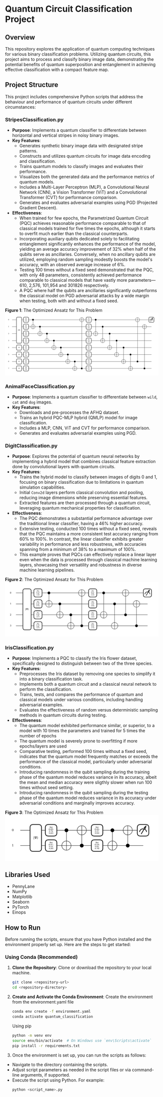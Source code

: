 # Quantum Circuit Classification Project
## Overview
This repository explores the application of quantum computing techniques for various binary classification problems. Utilizing quantum circuits, this project aims to process and classify binary image data, demonstrating the potential benefits of quantum superposition and entanglement in achieving effective classification with a compact feature map.

## Project Structure
This project includes comprehensive Python scripts that address the behaviour and performance of quantum circuits under different circumstances:

### StripesClassification.py
- **Purpose**: Implements a quantum classifier to differentiate between horizontal and vertical stripes in noisy binary images.
- **Key Features**:
  - Generates synthetic binary image data with designated stripe patterns.
  - Constructs and utilizes quantum circuits for image data encoding and classification.
  - Trains quantum models to classify images and evaluates their performance.
  - Visualizes both the generated data and the performance metrics of quantum models.
  - Includes a Multi-Layer Perceptron (MLP), a Convolutional Neural Network (CNN), a Vision Transformer (ViT) and a Convolutional Transformer (CVT) for performance comparison.
  - Generates and evaluates adversarial examples using PGD (Projected Gradient Descent).
- **Effectiveness**: 
  - When trained for few epochs, the Parametrized Quantum Circuit (PQC) achieves reasonable performance comparable to that of classical models trained for five times the epochs, although it starts to overfit much earlier than the classical counterparts.
  - Incorporating auxiliary qubits dedicated solely to facilitating entanglement significantly enhances the performance of the model, yielding an average accuracy improvement of 32% when half of the qubits serve as ancillaries. Conversely, when no ancillary qubits are utilized, employing random sampling modestly boosts the model's accuracy, with an observed average increase of 6%.
  - Testing 100 times without a fixed seed demonstrated that the PQC, with only 48 parameters, consistently achieved performance comparable to classical models that have vastly more parameters—610, 2,576, 101,954 and 301826 respectively.
  - A PQC where half the qubits are ancillaries significantly outperforms the classical model on PGD adversarial attacks by a wide margin when testing, both with and without a fixed seed.

**Figure 1**: The Optimized Ansatz for This Problem
![Optimized Ansatz](CircuitStripes.png)
### AnimalFaceClassification.py
- **Purpose**: Implements a quantum classifier to differentiate between `wild`, `cat` and `dog` images.
- **Key Features**:
  - Downloads and pre-processes the AFHQ dataset.
  - Trains an hybrid PQC-MLP hybrid (QMLP) model for image classification.
  - Includes a MLP, CNN, ViT and CVT for performance comparison.
  - Generates and evaluates adversarial examples using PGD.


### DigitClassification.py
- **Purpose**: Explores the potential of quantum neural networks by implementing a hybrid model that combines classical feature extraction done by convolutional layers with quantum circuits.
- **Key Features**:
  - Trains the hybrid model to classify between images of digits 0 and 1, focusing on binary classification due to limitations in quantum simulation capabilities.
  - Initial `Conv2d` layers perform classical convolution and pooling, reducing image dimensions while preserving essential features.
  - Extracted features are then processed through a quantum circuit, leveraging quantum mechanical properties for classification.
- **Effectiveness**: 
  - The PQC demonstrates a substantial performance advantage over the traditional linear classifier, having a 46% higher accuracy.
  - Extensive testing, conducted 100 times without a fixed seed, reveals that the PQC maintains a more consistent test accuracy ranging from 60% to 100%. In contrast, the linear classifier exhibits greater variability in performance and less robustness, with accuracies spanning from a minimum of 38% to a maximum of 100%.
  - This example proves that PQCs can effectively replace a linear layer even when the data is processed through classical machine learning layers, showcasing their versatility and robustness in diverse machine learning pipelines.

**Figure 2**: The Optimized Ansatz for This Problem
![Optimized Ansatz](CircuitDigits.png)

### IrisClassification.py
- **Purpose**: Implements a PQC to classify the Iris flower dataset, specifically designed to distinguish between two of the three species.
- **Key Features**:
  - Preprocesses the Iris dataset by removing one species to simplify it into a binary classification task.
  - Implements both a quantum circuit and a classical neural network to perform the classification.
  - Trains, tests, and compares the performance of quantum and classical models under various conditions, including handling adversarial examples.
  - Evaluates the effectiveness of random versus deterministic sampling methods in quantum circuits during testing. 
- **Effectiveness**: 
  - The quantum model exhibited performance similar, or superior, to a model with 10 times the parameters and trained for 5 times the number of epochs
  - The quantum model is severely prone to overfitting if more epochs/layers are used
  - Comparative testing, performed 100 times without a fixed seed, indicates that the quantum model frequently matches or exceeds the performance of the classical model, particularly under adversarial conditions.
  - Introducing randomness in the qubit sampling during the training phase of the quantum model reduces variance in its accuracy, albeit the mean and median accuracy were sligthly slower when run 100 times without seed setting.
  - Introducing randomness in the qubit sampling during the testing phase of the quantum model reduces variance in its accuracy under adversarial conditions and marginally improves accuracy.

**Figure 3**: The Optimized Ansatz for This Problem
![Optimized Ansatz](CircuitIris.png)
## Libraries Used
- PennyLane
- NumPy
- Matplotlib
- Seaborn
- PyTorch
- Einops


## How to Run

Before running the scripts, ensure that you have Python installed and the environment properly set up. Here are the steps to get started:

### Using Conda (Recommended)

1. **Clone the Repository**: Clone or download the repository to your local machine.
   ```bash
   git clone <repository-url>
   cd <repository-directory>
   ```
2. **Create and Activate the Conda Environment**: Create the environment from the environment.yaml file
   ```bash
   conda env create -f environment.yaml
   conda activate quantum_classification
   ```
   Using pip
   ```bash
   python -m venv env
   source env/bin/activate  # On Windows use `env\Scripts\activate`
   pip install -r requirements.txt
   ```
3. Once the environment is set up, you can run the scripts as follows:
  - Navigate to the directory containing the scripts.
  - Adjust script parameters as needed in the script files or via command-line arguments, if supported.
  - Execute the script using Python. For example:
    ```bash
    python <script_name>.py
    ```
